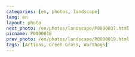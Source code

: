 ```yaml
---
categories: [en, photos, landscape]
lang: en
layout: photo
next_photo: /en/photos/landscape/P0000037.html
picname: P0000018
prev_photo: /en/photos/landscape/P0000019.html
tags: [Actions, Green Grass, Warthogs]
---
```

